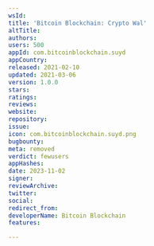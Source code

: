 ```yaml
---
wsId: 
title: 'Bitcoin Blockchain: Crypto Wal'
altTitle: 
authors: 
users: 500
appId: com.bitcoinblockchain.suyd
appCountry: 
released: 2021-02-10
updated: 2021-03-06
version: 1.0.0
stars: 
ratings: 
reviews: 
website: 
repository: 
issue: 
icon: com.bitcoinblockchain.suyd.png
bugbounty: 
meta: removed
verdict: fewusers
appHashes: 
date: 2023-11-02
signer: 
reviewArchive: 
twitter: 
social: 
redirect_from: 
developerName: Bitcoin Blockchain
features: 

---
```


